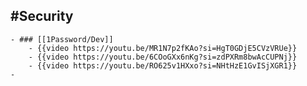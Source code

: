 ## #Security
	- ### [[1Password/Dev]]
		- {{video https://youtu.be/MR1N7p2fKAo?si=HgT0GDjE5CVzVRUe}}
		- {{video https://youtu.be/6COoGXx6nKg?si=zdPXRm8bwAcCUPNj}}
		- {{video https://youtu.be/RO625v1HXxo?si=NHtHzE1GvISjXGR1}}
	-